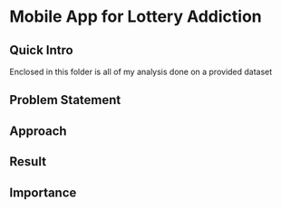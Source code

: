 # Mobile App for Lottery Addiction

## Quick Intro
Enclosed in this folder is all of my analysis done on a provided dataset 

## Problem Statement

## Approach

## Result

## Importance
